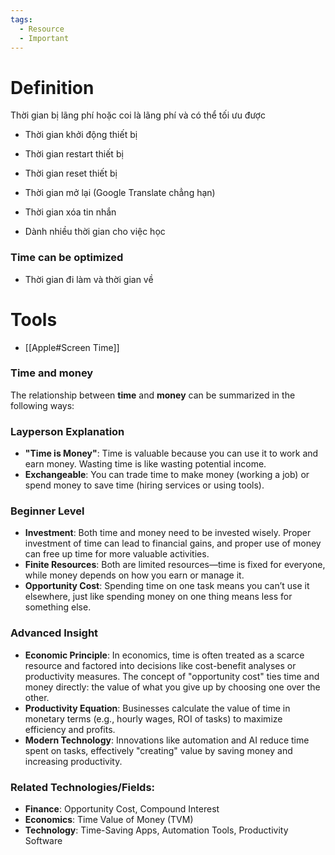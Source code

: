 ```yaml
---
tags:
  - Resource
  - Important
---
```

# Definition

Thời gian bị lãng phí hoặc coi là lãng phí và có thể tối ưu được

- Thời gian khởi động thiết bị
- Thời gian restart thiết bị
- Thời gian reset thiết bị
- Thời gian mở lại (Google Translate chẳng hạn)
- Thời gian xóa tin nhắn

- Dành nhiều thời gian cho việc học

### Time can be optimized

- Thời gian đi làm và thời gian về

# Tools

- [[Apple#Screen Time]]

### Time and money

The relationship between **time** and **money** can be summarized in the following ways:

### Layperson Explanation

- **"Time is Money"**: Time is valuable because you can use it to work and earn money. Wasting time is like wasting potential income.
- **Exchangeable**: You can trade time to make money (working a job) or spend money to save time (hiring services or using tools).

### Beginner Level

- **Investment**: Both time and money need to be invested wisely. Proper investment of time can lead to financial gains, and proper use of money can free up time for more valuable activities.
- **Finite Resources**: Both are limited resources—time is fixed for everyone, while money depends on how you earn or manage it.
- **Opportunity Cost**: Spending time on one task means you can’t use it elsewhere, just like spending money on one thing means less for something else.

### Advanced Insight

- **Economic Principle**: In economics, time is often treated as a scarce resource and factored into decisions like cost-benefit analyses or productivity measures. The concept of "opportunity cost" ties time and money directly: the value of what you give up by choosing one over the other.
- **Productivity Equation**: Businesses calculate the value of time in monetary terms (e.g., hourly wages, ROI of tasks) to maximize efficiency and profits.
- **Modern Technology**: Innovations like automation and AI reduce time spent on tasks, effectively "creating" value by saving money and increasing productivity.

### Related Technologies/Fields:

- **Finance**: Opportunity Cost, Compound Interest
- **Economics**: Time Value of Money (TVM)
- **Technology**: Time-Saving Apps, Automation Tools, Productivity Software